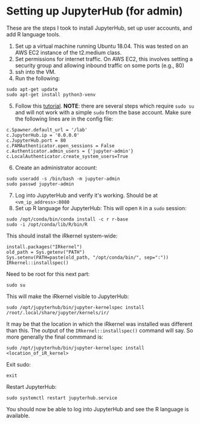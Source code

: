 # Setting up JupyterHub (for admin)

These are the steps I took to install JupyterHub, set up user accounts, and add R language tools.

1. Set up a virtual machine running Ubuntu 18.04. This was tested on an AWS EC2 instance of the t2.medium class.
2. Set permissions for internet traffic. On AWS EC2, this involves setting a security group and allowing inbound traffic on some ports (e.g., 80)
3. ssh into the VM.
4. Run the following:
```
sudo apt-get update
sudo apt-get install python3-venv
```
5. Follow this [tutorial](https://jupyterhub.readthedocs.io/en/stable/installation-guide-hard.html). **NOTE**: there are several steps which require `sudo su` and will not work with a simple `sudo` from the base account. Make sure the following lines are in the config file:
```
c.Spawner.default_url = '/lab'
c.JupyterHub.ip = '0.0.0.0'
c.JupyterHub.port = 80
c.PAMAuthenticator.open_sessions = False
c.Authenticator.admin_users = {'jupyter-admin'}
c.LocalAuthenticator.create_system_users=True
```
6. Create an administrator account:
```
sudo useradd -s /bin/bash -m jupyter-admin
sudo passwd jupyter-admin
```
7. Log into JupyterHub and verify it's working. Should be at `<vm_ip_address>:8080`
8. Set up R language for JupyterHub:
This will open `R` in a `sudo` session:
```
sudo /opt/conda/bin/conda install -c r r-base
sudo -i /opt/conda/lib/R/bin/R
```
This should install the iRkernel system-wide:
```
install.packages("IRkernel")
old_path = Sys.getenv("PATH")
Sys.setenv(PATH=paste(old_path, "/opt/conda/bin/", sep=":"))
IRkernel::installspec()
```
Need to be root for this next part:
```
sudo su
```
This will make the iRkernel visible to JupyterHub:
```
sudo /opt/jupyterhub/bin/jupyter-kernelspec install /root/.local/share/jupyter/kernels/ir/
```
It may be that the location in which the iRkernel was installed was different than this. The output of the `IRkernel::installspec()` command will say. So more generally the final commmand is:
```
sudo /opt/jupyterhub/bin/jupyter-kernelspec install <location_of_iR_kernel>
```
Exit sudo:
```
exit
```
Restart JupyterHub:
```
sudo systemctl restart jupyterhub.service
```
You should now be able to log into JupyterHub and see the R language is available. 

